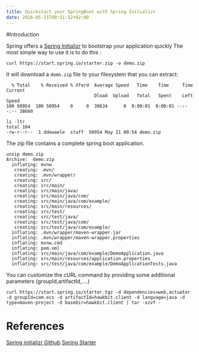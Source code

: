 ```yaml
---
title: Quickstart your SpringBoot with Spring Initializr
date: 2016-05-21T00:51:52+02:00
---
```


#Introduction

Spring offers a [Spring Initializr](https://start.spring.io/) to bootstrap your application quickly
The most simple way to use it is to do this :

```
curl https://start.spring.io/starter.zip -o demo.zip
```

It will download a `demo.zip` file to your filesystem that you can extract:

```
  % Total    % Received % Xferd  Average Speed   Time    Time     Time  Current
                                 Dload  Upload   Total   Spent    Left  Speed
100 50954  100 50954    0     0  38634      0  0:00:01  0:00:01 --:--:-- 38660

ls -ltr
total 104
-rw-r--r--  1 ddewaele  staff  50954 May 21 00:54 demo.zip
````

The zip file contains a complete spring boot application.

```
unzip demo.zip 
Archive:  demo.zip
  inflating: mvnw
   creating: .mvn/
   creating: .mvn/wrapper/
   creating: src/
   creating: src/main/
   creating: src/main/java/
   creating: src/main/java/com/
   creating: src/main/java/com/example/
   creating: src/main/resources/
   creating: src/test/
   creating: src/test/java/
   creating: src/test/java/com/
   creating: src/test/java/com/example/
  inflating: .mvn/wrapper/maven-wrapper.jar
  inflating: .mvn/wrapper/maven-wrapper.properties
  inflating: mvnw.cmd
  inflating: pom.xml
  inflating: src/main/java/com/example/DemoApplication.java
  inflating: src/main/resources/application.properties
  inflating: src/test/java/com/example/DemoApplicationTests.java
```

You can customize the cURL command by providing some additional parameters (groupId,artifactId,....)

```
curl https://start.spring.io/starter.tgz -d dependencies=web,actuator -d groupId=com.ecs -d artifactId=hawkbit.client -d language=java -d type=maven-project -d baseDir=hawkbit.client | tar -xzvf -
```


# References

[Spring initializr Github](https://github.com/spring-io/initializr/)
[Spring Starter](https://start.spring.io/)
